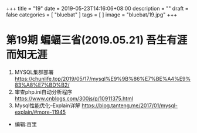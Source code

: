 +++
title = "19"
date = 2019-05-23T14:16:06+08:00
description = ""
draft = false
categories = [
    "bluebat"
]
tags = [
]
image = "bluebat/19.jpg"
+++

# 第19期 蝙蝠三省(2019.05.21) 吾生有涯而知无涯
1. MYSQL集群部署 https://chunlife.top/2019/05/17/mysql%E9%9B%86%E7%BE%A4%E9%83%A8%E7%BD%B2/
2. 审查php.ini自动分析程序 https://www.cnblogs.com/300js/p/10911375.html
3. Mysql性能优化–Explain详解 https://blog.tanteng.me/2017/01/mysql-explain/#more-11945

- 编辑:百里
